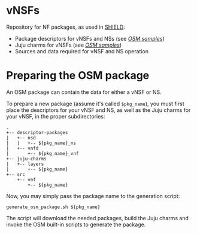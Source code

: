 # vNSFs

Repository for NF packages, as used in [SHIELD](https://www.shield-h2020.eu):

* Package descriptors for vNSFs and NSs (see [*OSM samples*](https://osm.etsi.org/gitweb/?p=osm/devops.git;a=tree;f=descriptor-packages))
* Juju charms for vNSFs (see [*OSM samples*](https://osm.etsi.org/gitweb/?p=osm/devops.git;a=tree;f=juju-charms))
* Sources and data required for vNSF and NS operation

# Preparing the OSM package

An OSM package can contain the data for either a vNSF or NS.

To prepare a new package (assume it's called `$pkg_name`), you must first place the descriptors for your vNSF and NS, as well as the Juju charms for your vNSF, in the proper subdirectories:

```
.
+-- descriptor-packages
|   +-- nsd
|   |   +-- ${pkg_name}_ns
|   +-- vnfd
|       +-- ${pkg_name}_vnf
+-- juju-charms
|   +-- layers
|       +-- ${pkg_name}
+-- src
    +-- vnf
        +-- ${pkg_name}
```

Now, you may simply pass the package name to the generation script:
```
generate_osm_package.sh ${pkg_name}
```

The script will download the needed packages, build the Juju charms and invoke the OSM built-in scripts to generate the package.
